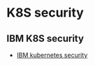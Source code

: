 # K8S security

## IBM K8S security
- [IBM kubernetes security](https://console.bluemix.net/docs/containers/cs_secure.html#security)
